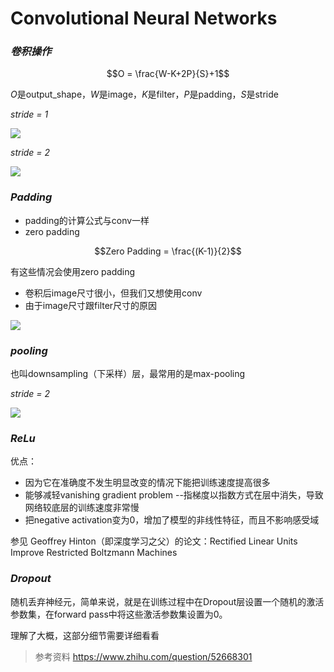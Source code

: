 # Convolutional Neural Networks

### *卷积操作*
$$O = \frac{W-K+2P}{S}+1$$

$O$是output_shape，$W$是image，$K$是filter，$P$是padding，$S$是stride

*stride = 1*

![](https://pic4.zhimg.com/v2-504ba01c8af8e2d7d41957ddaa4fe6d3_b.png)

*stride = 2*

![](https://pic3.zhimg.com/v2-c4a7b49deda73e2b26232d12db7e77c6_b.png)

### *Padding*

* padding的计算公式与conv一样
* zero padding

$$Zero Padding = \frac{(K-1)}{2}$$

有这些情况会使用zero padding

  * 卷积后image尺寸很小，但我们又想使用conv
  * 由于image尺寸跟filter尺寸的原因

![](https://pic3.zhimg.com/v2-16ad975f95ef7a45ab836fa563e73736_b.png)

### *pooling*

也叫downsampling（下采样）层，最常用的是max-pooling

*stride = 2*

![](https://pic2.zhimg.com/v2-a944f0f847266c28ad93f2b6b9986e65_b.png)

### *ReLu*

优点：
- 因为它在准确度不发生明显改变的情况下能把训练速度提高很多
- 能够减轻vanishing gradient problem
  --指梯度以指数方式在层中消失，导致网络较底层的训练速度非常慢
- 把negative activation变为0，增加了模型的非线性特征，而且不影响感受域

参见 Geoffrey Hinton（即深度学习之父）的论文：Rectified Linear Units Improve Restricted Boltzmann Machines

### *Dropout*

随机丢弃神经元，简单来说，就是在训练过程中在Dropout层设置一个随机的激活参数集，在forward pass中将这些激活参数集设置为0。

理解了大概，这部分细节需要详细看看


>参考资料
https://www.zhihu.com/question/52668301
